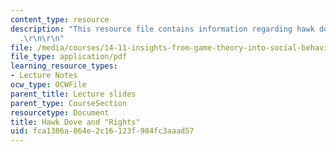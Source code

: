 ```yaml
---
content_type: resource
description: "This resource file contains information regarding hawk dove and \"rights\"\
  .\r\n\r\n"
file: /media/courses/14-11-insights-from-game-theory-into-social-behavior-fall-2013/fca1386a864e2c16123f984fc3aaad57_MIT14_11F13_Hawk_Dove.pdf
file_type: application/pdf
learning_resource_types:
- Lecture Notes
ocw_type: OCWFile
parent_title: Lecture slides
parent_type: CourseSection
resourcetype: Document
title: Hawk Dove and "Rights"
uid: fca1386a-864e-2c16-123f-984fc3aaad57
---
```

